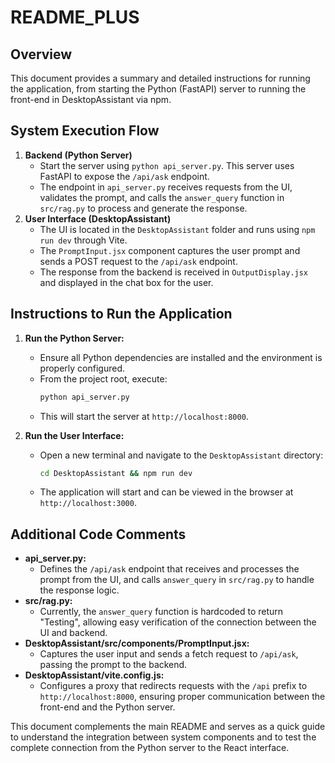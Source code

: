 # README_PLUS

## Overview
This document provides a summary and detailed instructions for running the application, from starting the Python (FastAPI) server to running the front-end in DesktopAssistant via npm.

## System Execution Flow
1. **Backend (Python Server)**
   - Start the server using `python api_server.py`. This server uses FastAPI to expose the `/api/ask` endpoint.
   - The endpoint in `api_server.py` receives requests from the UI, validates the prompt, and calls the `answer_query` function in `src/rag.py` to process and generate the response.
2. **User Interface (DesktopAssistant)**
   - The UI is located in the `DesktopAssistant` folder and runs using `npm run dev` through Vite.
   - The `PromptInput.jsx` component captures the user prompt and sends a POST request to the `/api/ask` endpoint.
   - The response from the backend is received in `OutputDisplay.jsx` and displayed in the chat box for the user.

## Instructions to Run the Application
1. **Run the Python Server:**
   - Ensure all Python dependencies are installed and the environment is properly configured.
   - From the project root, execute:
     ```bash
     python api_server.py
     ```
   - This will start the server at `http://localhost:8000`.

2. **Run the User Interface:**
   - Open a new terminal and navigate to the `DesktopAssistant` directory:
     ```bash
     cd DesktopAssistant && npm run dev
     ```
   - The application will start and can be viewed in the browser at `http://localhost:3000`.

## Additional Code Comments
- **api_server.py:**  
  - Defines the `/api/ask` endpoint that receives and processes the prompt from the UI, and calls `answer_query` in `src/rag.py` to handle the response logic.
- **src/rag.py:**  
  - Currently, the `answer_query` function is hardcoded to return "Testing", allowing easy verification of the connection between the UI and backend.
- **DesktopAssistant/src/components/PromptInput.jsx:**  
  - Captures the user input and sends a fetch request to `/api/ask`, passing the prompt to the backend.
- **DesktopAssistant/vite.config.js:**  
  - Configures a proxy that redirects requests with the `/api` prefix to `http://localhost:8000`, ensuring proper communication between the front-end and the Python server.

This document complements the main README and serves as a quick guide to understand the integration between system components and to test the complete connection from the Python server to the React interface.
